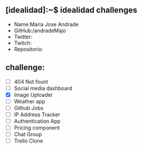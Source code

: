 ## [idealidad]:~$ idealidad challenges

- Name:Maria Jose Andrade
- GitHub:/andradeMajo
- Twitter:
- Twitch:
- Repositorio:

## challenge:
  - [ ] 404 Not fount
  - [ ] Social media dashboard
  - [x] Image Uploader
  - [ ] Weather app
  - [ ] Github Jobs
  - [ ] IP Address Tracker
  - [ ] Authentication App
  - [ ] Pricing component
  - [ ] Chat Group
  - [ ] Trello Clone
